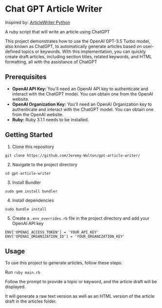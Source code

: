 # Chat GPT Article Writer

Inspired by:
[ArticleWriter Python](https://github.com/frankcjones/articlewriter)

A ruby script that will write an article using ChatGPT

This project demonstrates how to use the OpenAI GPT-3.5 Turbo model, also known as ChatGPT, to automatically generate articles based on user-defined topics or keywords. With this implementation, you can quickly create draft articles, including section titles, related keywords, and HTML formatting, all with the assistance of ChatGPT

## Prerequisites

* **OpenAI API Key:** You'll need an OpenAI API key to authenticate and interact with the ChatGPT model. You can obtain one from the OpenAI website.
* **OpenAI Organization Key:** You'll need an OpenAI Organization key to authenticate and interact with the ChatGPT model. You can obtain one from the OpenAI website.
* **Ruby:** Ruby 3.1.1 needs to be installed.



## Getting Started

1. Clone this repository
```
git clone https://github.com/Jeremy-Walton/gpt-article-writer/
```

2. Navigate to the project directory
```
cd gpt-article-writer
```

3. Install Bundler
```
sudo gem install bundler
```

4. Install dependencies
```
sudo bundle install
```

5. Create a `.env_overrides.rb` file in the project directory and add your OpenAI API key
```
ENV['OPENAI_ACCESS_TOKEN'] = 'YOUR_API_KEY'
ENV['OPENAI_ORGANIZATION_ID'] = 'YOUR_ORGANIZATION_KEY'
```

## Usage

To use this project to generate articles, follow these steps:

Run `ruby main.rb`

Follow the prompt to provide a topic or keyword, and the article draft will be displayed.

It will generate a raw text version as well as an HTML version of the article draft in the articles folder.
